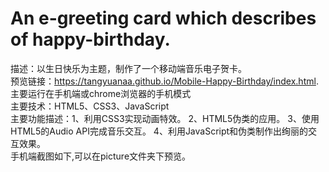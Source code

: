 # An e-greeting card which describes of happy-birthday.           
描述：以生日快乐为主题，制作了一个移动端音乐电子贺卡。    <br/>
预览链接：https://tangyuanaa.github.io/Mobile-Happy-Birthday/index.html. 主要运行在手机端或chrome浏览器的手机模式   <br/>
主要技术：HTML5、CSS3、JavaScript   <br/> 
主要功能描述：1、利用CSS3实现动画特效。 2、HTML5伪类的应用。 3、使用HTML5的Audio API完成音乐交互。 4、利用JavaScript和伪类制作出绚丽的交互效果。
<br/>
手机端截图如下,可以在picture文件夹下预览。
